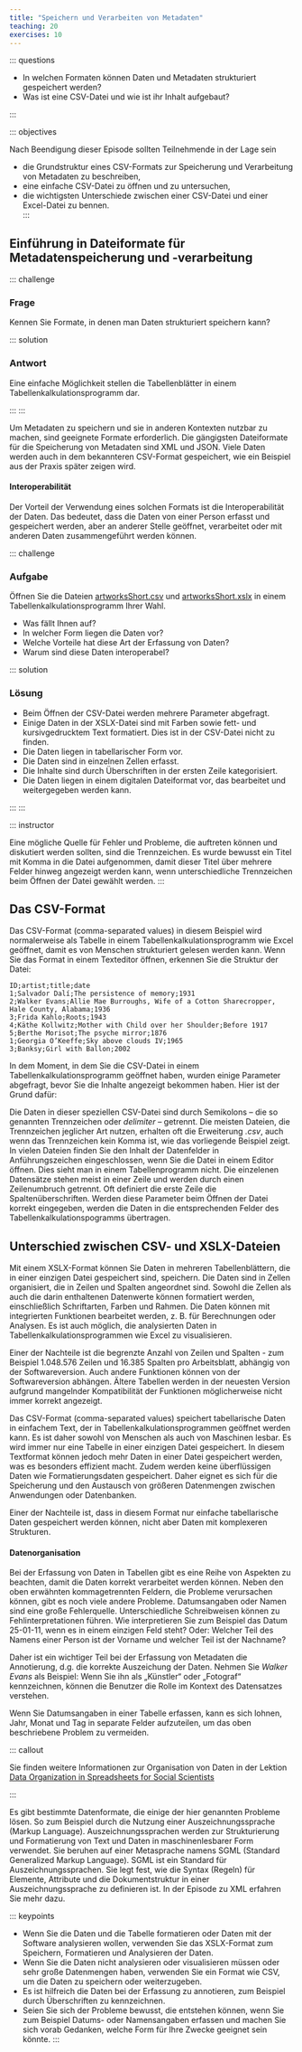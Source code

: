 ```yaml
---
title: "Speichern und Verarbeiten von Metadaten"
teaching: 20
exercises: 10
---
```

::: questions 

- In welchen Formaten können Daten und Metadaten strukturiert gespeichert werden?
- Was ist eine CSV-Datei und wie ist ihr Inhalt aufgebaut?

:::

::: objectives  

Nach Beendigung dieser Episode sollten Teilnehmende in der Lage sein

- die Grundstruktur eines CSV-Formats zur Speicherung und Verarbeitung von Metadaten zu beschreiben, 
- eine einfache CSV-Datei zu öffnen und zu untersuchen,
- die wichtigsten Unterschiede zwischen einer CSV-Datei und einer Excel-Datei zu bennen.  
:::


## Einführung in Dateiformate für Metadatenspeicherung und -verarbeitung

::: challenge

### Frage 
Kennen Sie Formate, in denen man Daten strukturiert speichern kann? 

::: solution

### Antwort
Eine einfache Möglichkeit stellen die Tabellenblätter in einem Tabellenkalkulationsprogramm dar. 

:::
:::

Um Metadaten zu speichern und sie in anderen Kontexten nutzbar zu machen, sind geeignete Formate erforderlich. Die gängigsten Dateiformate für die Speicherung von Metadaten sind XML und JSON. Viele Daten werden auch in dem bekannteren CSV-Format gespeichert, wie ein Beispiel aus der Praxis später zeigen wird.

#### Interoperabilität


Der Vorteil der Verwendung eines solchen Formats ist die Interoperabilität der Daten. Das bedeutet, dass die Daten von einer Person erfasst und gespeichert werden, aber an anderer Stelle geöffnet, verarbeitet oder mit anderen Daten zusammengeführt werden können.

::: challenge

### Aufgabe

Öffnen Sie die Dateien [artworksShort.csv](https://github.com/HERMES-DKZ/metadata_lesson/blob/main/episodes/data/artworksShort.csv) und [artworksShort.xslx](https://github.com/HERMES-DKZ/metadata_lesson/blob/main/episodes/data/artworksShort.xlsx) in einem Tabellenkalkulationsprogramm Ihrer Wahl. 

- Was fällt Ihnen auf?    
- In welcher Form liegen die Daten vor?    
- Welche Vorteile hat diese Art der Erfassung von Daten?   
- Warum sind diese Daten interoperabel?
    
::: solution

### Lösung

- Beim Öffnen der CSV-Datei werden mehrere Parameter abgefragt. 
- Einige Daten in der XSLX-Datei sind mit Farben sowie fett- und kursivgedrucktem Text formatiert. Dies ist in der CSV-Datei nicht zu finden. 
- Die Daten liegen in tabellarischer Form vor.    
- Die Daten sind in einzelnen Zellen erfasst.     
- Die Inhalte sind durch Überschriften in der ersten Zeile kategorisiert.   
- Die Daten liegen in einem digitalen Dateiformat vor, das bearbeitet und weitergegeben werden kann.
    
:::
:::


::: instructor

Eine mögliche Quelle für Fehler und Probleme, die auftreten können und diskutiert werden sollten, sind die Trennzeichen. Es wurde bewusst ein Titel mit Komma in die Datei aufgenommen, damit dieser Titel über mehrere Felder hinweg angezeigt werden kann, wenn unterschiedliche Trennzeichen beim Öffnen der Datei gewählt werden.
:::


## Das CSV-Format  

Das CSV-Format (comma-separated values) in diesem Beispiel wird normalerweise als Tabelle in einem Tabellenkalkulationsprogramm wie Excel geöffnet, damit es von Menschen strukturiert gelesen werden kann. Wenn Sie das Format in einem Texteditor öffnen, erkennen Sie die Struktur der Datei:  

```
ID;artist;title;date
1;Salvador Dalí;The persistence of memory;1931
2;Walker Evans;Allie Mae Burroughs, Wife of a Cotton Sharecropper, Hale County, Alabama;1936
3;Frida Kahlo;Roots;1943
4;Käthe Kollwitz;Mother with Child over her Shoulder;Before 1917
5;Berthe Morisot;The psyche mirror;1876
1;Georgia O’Keeffe;Sky above clouds IV;1965
3;Banksy;Girl with Ballon;2002
```

In dem Moment, in dem Sie die CSV-Datei in einem Tabellenkalkulationsprogramm geöffnet haben, wurden einige Parameter abgefragt, bevor Sie die Inhalte angezeigt bekommen haben. Hier ist der Grund dafür:  

Die Daten in dieser speziellen CSV-Datei sind durch Semikolons – die so genannten Trennzeichen oder *delimiter* – getrennt. Die meisten Dateien, die Trennzeichen jeglicher Art nutzen, erhalten oft die Erweiterung *.csv*, auch wenn das Trennzeichen kein Komma ist, wie das vorliegende Beispiel zeigt. In vielen Dateien finden Sie den Inhalt der Datenfelder in Anführungszeichen eingeschlossen, wenn Sie die Datei in einem Editor öffnen. Dies sieht man in einem Tabellenprogramm nicht. Die einzelenen Datensätze stehen meist in einer Zeile und werden durch einen Zeilenumbruch getrennt. Oft definiert die erste Zeile die Spaltenüberschriften. Werden diese Parameter beim Öffnen der Datei korrekt eingegeben, werden die Daten in die entsprechenden Felder des Tabellenkalkulationspogramms übertragen.  

## Unterschied zwischen CSV- und XSLX-Dateien


Mit einem XSLX-Format können Sie Daten in mehreren Tabellenblättern, die in einer einzigen Datei gespeichert sind, speichern. Die Daten sind in Zellen organisiert, die in Zeilen und Spalten angeordnet sind. Sowohl die Zellen als auch die darin enthaltenen Datenwerte können formatiert werden, einschließlich Schriftarten, Farben und Rahmen. Die Daten können mit integrierten Funktionen bearbeitet werden, z. B. für Berechnungen oder Analysen. Es ist auch möglich, die analysierten Daten in Tabellenkalkulationsprogrammen wie Excel zu visualisieren.

Einer der Nachteile ist die begrenzte Anzahl von Zeilen und Spalten - zum Beispiel 1.048.576 Zeilen und 16.385 Spalten pro Arbeitsblatt, abhängig von der Softwareversion. Auch andere Funktionen können von der Softwareversion abhängen. Ältere Tabellen werden in der neuesten Version aufgrund mangelnder Kompatibilität der Funktionen möglicherweise nicht immer korrekt angezeigt.

Das CSV-Format (comma-separated values) speichert tabellarische Daten in einfachem Text, der in Tabellenkalkulationsprogrammen geöffnet werden kann. Es ist daher sowohl von Menschen als auch von Maschinen lesbar. Es wird immer nur eine Tabelle in einer einzigen Datei gespeichert. In diesem Textformat können jedoch mehr Daten in einer Datei gespeichert werden, was es besonders effizient macht. Zudem werden keine überflüssigen Daten wie Formatierungsdaten gespeichert. Daher eignet es sich für die Speicherung und den Austausch von größeren Datenmengen zwischen Anwendungen oder Datenbanken.

Einer der Nachteile ist, dass in diesem Format nur einfache tabellarische Daten gespeichert werden können, nicht aber Daten mit komplexeren Strukturen.


#### Datenorganisation

Bei der Erfassung von Daten in Tabellen gibt es eine Reihe von Aspekten zu beachten, damit die Daten korrekt verarbeitet werden können. Neben den oben erwähnten kommagetrennten Feldern, die Probleme verursachen können, gibt es noch viele andere Probleme. Datumsangaben oder Namen sind eine große Fehlerquelle. Unterschiedliche Schreibweisen können zu Fehlinterpretationen führen. Wie interpretieren Sie zum Beispiel das Datum 25-01-11, wenn es in einem einzigen Feld steht? Oder: Welcher Teil des Namens einer Person ist der Vorname und welcher Teil ist der Nachname?

Daher ist ein wichtiger Teil bei der Erfassung von Metadaten die Annotierung, d.g. die korrekte Auszeichung der Daten. Nehmen Sie *Walker Evans* als Beispiel: Wenn Sie ihn als „Künstler“ oder „Fotograf“ kennzeichnen, können die Benutzer die Rolle im Kontext des Datensatzes verstehen. 

Wenn Sie Datumsangaben in einer Tabelle erfassen, kann es sich lohnen, Jahr, Monat und Tag in separate Felder aufzuteilen, um das oben beschriebene Problem zu vermeiden. 

::: callout

Sie finden weitere Informationen zur Organisation von Daten in der Lektion [Data Organization in Spreadsheets for Social Scientists](https://datacarpentry.github.io/spreadsheets-socialsci/)

:::  

Es gibt bestimmte Datenformate, die einige der hier genannten Probleme lösen. So zum Beispiel durch die Nutzung einer Auszeichnungssprache (Markup Language). Auszeichnungssprachen werden zur Strukturierung und Formatierung von Text und Daten in maschinenlesbarer Form verwendet. Sie beruhen auf einer Metasprache namens SGML (Standard Generalized Markup Language). SGML ist ein Standard für Auszeichnungssprachen. Sie legt fest, wie die Syntax (Regeln) für Elemente, Attribute und die Dokumentstruktur in einer Auszeichnungssprache zu definieren ist. In der Episode zu XML erfahren Sie mehr dazu. 

::: keypoints

* Wenn Sie die Daten und die Tabelle formatieren oder Daten mit der Software analysieren wollen, verwenden Sie das XSLX-Format zum Speichern, Formatieren und Analysieren der Daten.    
* Wenn Sie die Daten nicht analysieren oder visualisieren müssen oder sehr große Datenmengen haben, verwenden Sie ein Format wie CSV, um die Daten zu speichern oder weiterzugeben.    
* Es ist hilfreich die Daten bei der Erfassung zu annotieren, zum Beispiel durch Überschriften zu kennzeichnen.   
* Seien Sie sich der Probleme bewusst, die entstehen können, wenn Sie zum Beispiel Datums- oder Namensangaben erfassen und machen Sie sich vorab Gedanken, welche Form für Ihre Zwecke geeignet sein könnte.
:::
